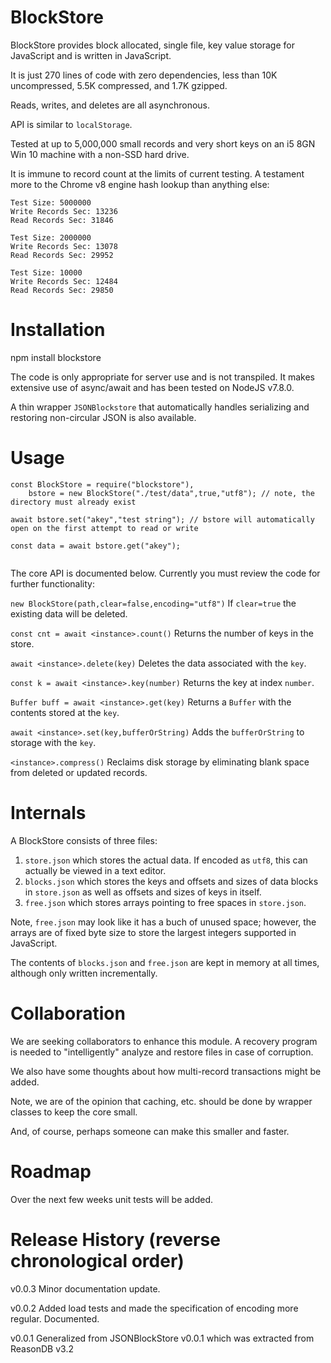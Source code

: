 # BlockStore

BlockStore provides block allocated, single file, key value storage for JavaScript and is written in JavaScript.

It is just 270 lines of code with zero dependencies, less than 10K uncompressed, 5.5K compressed, and 1.7K gzipped.

Reads, writes, and deletes are all asynchronous.

API is similar to `localStorage`.

Tested at up to 5,000,000 small records and very short keys on an i5 8GN Win 10 machine with a non-SSD hard drive.

It is immune to record count at the limits of current testing. A testament more to the Chrome v8 engine hash lookup than anything else:

```
Test Size: 5000000
Write Records Sec: 13236
Read Records Sec: 31846
```

```
Test Size: 2000000
Write Records Sec: 13078
Read Records Sec: 29952
```

```
Test Size: 10000
Write Records Sec: 12484
Read Records Sec: 29850
```


# Installation

npm install blockstore

The code is only appropriate for server use and is not transpiled. It makes extensive use of async/await and has been tested on NodeJS v7.8.0.

A thin wrapper `JSONBlockstore` that automatically handles serializing and restoring non-circular JSON is also available.

# Usage

```
const BlockStore = require("blockstore"),
	bstore = new BlockStore("./test/data",true,"utf8"); // note, the directory must already exist

await bstore.set("akey","test string"); // bstore will automatically open on the first attempt to read or write

const data = await bstore.get("akey");
	
```

The core API is documented below. Currently you must review the code for further functionality:


`new BlockStore(path,clear=false,encoding="utf8")` If `clear=true` the existing data will be deleted.

`const cnt = await <instance>.count()` Returns the number of keys in the store.

`await <instance>.delete(key)` Deletes the data associated with the `key`.

`const k = await <instance>.key(number)` Returns the key at index `number`.

`Buffer buff = await <instance>.get(key)` Returns a `Buffer` with the contents stored at the `key`.

`await <instance>.set(key,bufferOrString)` Adds the `bufferOrString` to storage with the `key`.

`<instance>.compress()` Reclaims disk storage by eliminating blank space from deleted or updated records.


# Internals

A BlockStore consists of three files:

1) `store.json` which stores the actual data. If encoded as `utf8`, this can actually be viewed in a text editor.
2) `blocks.json` which stores the keys and offsets and sizes of data blocks in `store.json` as well as offsets and sizes of keys in itself.
3) `free.json` which stores arrays pointing to free spaces in `store.json`.

Note, `free.json` may look like it has a buch of unused space; however, the arrays are of fixed byte size to store the largest integers supported in JavaScript.

The contents of `blocks.json` and `free.json` are kept in memory at all times, although only written incrementally.

# Collaboration

We are seeking collaborators to enhance this module. A recovery program is needed to "intelligently" analyze and restore files in case of corruption.

We also have some thoughts about how multi-record transactions might be added.

Note, we are of the opinion that caching, etc. should be done by wrapper classes to keep the core small.

And, of course, perhaps someone can make this smaller and faster.

# Roadmap

Over the next few weeks unit tests will be added.

# Release History (reverse chronological order)

v0.0.3 Minor documentation update.

v0.0.2 Added load tests and made the specification of encoding more regular. Documented.

v0.0.1 Generalized from JSONBlockStore v0.0.1 which was extracted from ReasonDB v3.2